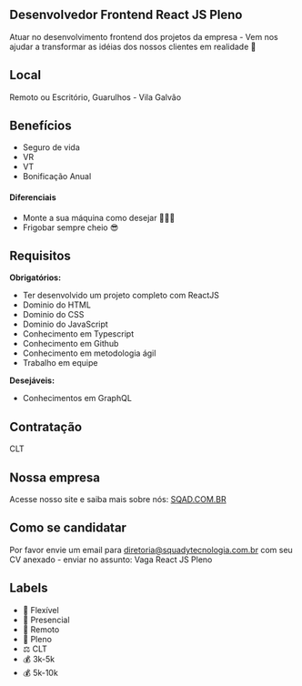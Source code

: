## Desenvolvedor Frontend React JS Pleno

Atuar no desenvolvimento frontend dos projetos da empresa - Vem nos ajudar a transformar as idéias dos nossos clientes em realidade 🚀

## Local

Remoto ou Escritório, Guarulhos - Vila Galvão

## Benefícios

- Seguro de vida
- VR
- VT
- Bonificação Anual

#### Diferenciais

- Monte a sua máquina como desejar 👨🏻‍💻
- Frigobar sempre cheio 😎

## Requisitos

**Obrigatórios:**

- Ter desenvolvido um projeto completo com ReactJS
- Dominio do HTML
- Dominio do CSS
- Dominio do JavaScript
- Conhecimento em Typescript
- Conhecimento em Github
- Conhecimento em metodologia ágil
- Trabalho em equipe

**Desejáveis:**

- Conhecimentos em GraphQL

## Contratação

CLT

## Nossa empresa

Acesse nosso site e saiba mais sobre nós: [SQAD.COM.BR](https://sqad.com.br)

## Como se candidatar

Por favor envie um email para diretoria@squadytecnologia.com.br com seu CV anexado - enviar no assunto: Vaga React JS Pleno

## Labels

- 🏢 Flexível
- 🏢 Presencial
- 🏢 Remoto
- 👨 Pleno
- ⚖️ CLT
- 💰 3k-5k
- 💰 5k-10k
